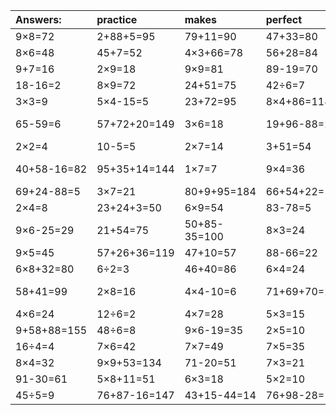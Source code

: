 | Answers: | practice | makes | perfect | ! |
| :--- | :--- | :--- | :--- | :--- |
| 9×8=72 | 2+88+5=95 | 79+11=90 | 47+33=80 | 28÷4=7 | 
| 8×6=48 | 45+7=52 | 4×3+66=78 | 56+28=84 | 63÷7=9 | 
| 9+7=16 | 2×9=18 | 9×9=81 | 89-19=70 | 6×7=42 | 
| 18-16=2 | 8×9=72 | 24+51=75 | 42÷6=7 | 28÷7=4 | 
| 3×3=9 | 5×4-15=5 | 23+72=95 | 8×4+86=118 | 27-8=19 | 
| 65-59=6 | 57+72+20=149 | 3×6=18 | 19+96-88=27 | 73+95-9=159 | 
| 2×2=4 | 10-5=5 | 2×7=14 | 3+51=54 | 37+54=91 | 
| 40+58-16=82 | 95+35+14=144 | 1×7=7 | 9×4=36 | 44+47-37=54 | 
| 69+24-88=5 | 3×7=21 | 80+9+95=184 | 66+54+22=142 | 18+6=24 | 
| 2×4=8 | 23+24+3=50 | 6×9=54 | 83-78=5 | 5×6=30 | 
| 9×6-25=29 | 21+54=75 | 50+85-35=100 | 8×3=24 | 3×3-4=5 | 
| 9×5=45 | 57+26+36=119 | 47+10=57 | 88-66=22 | 8×7=56 | 
| 6×8+32=80 | 6÷2=3 | 46+40=86 | 6×4=24 | 5×5=25 | 
| 58+41=99 | 2×8=16 | 4×4-10=6 | 71+69+70=210 | 67+81-56=92 | 
| 4×6=24 | 12÷6=2 | 4×7=28 | 5×3=15 | 17-8=9 | 
| 9+58+88=155 | 48÷6=8 | 9×6-19=35 | 2×5=10 | 8+11=19 | 
| 16÷4=4 | 7×6=42 | 7×7=49 | 7×5=35 | 83+15=98 | 
| 8×4=32 | 9×9+53=134 | 71-20=51 | 7×3=21 | 80-22=58 | 
| 91-30=61 | 5×8+11=51 | 6×3=18 | 5×2=10 | 3×5=15 | 
| 45÷5=9 | 76+87-16=147 | 43+15-44=14 | 76+98-28=146 | 7×2=14 | 
